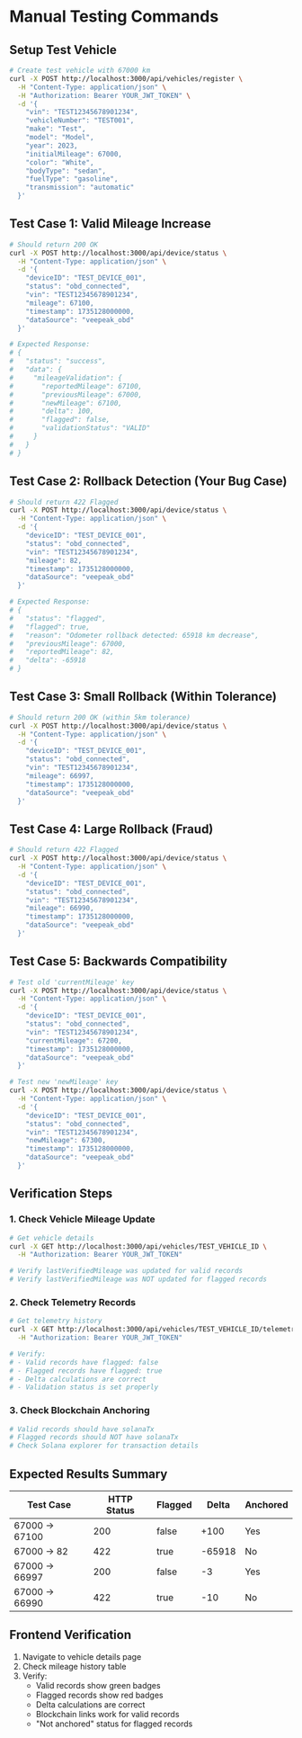 # Manual Testing Commands

## Setup Test Vehicle

```bash
# Create test vehicle with 67000 km
curl -X POST http://localhost:3000/api/vehicles/register \
  -H "Content-Type: application/json" \
  -H "Authorization: Bearer YOUR_JWT_TOKEN" \
  -d '{
    "vin": "TEST12345678901234",
    "vehicleNumber": "TEST001",
    "make": "Test",
    "model": "Model",
    "year": 2023,
    "initialMileage": 67000,
    "color": "White",
    "bodyType": "sedan",
    "fuelType": "gasoline",
    "transmission": "automatic"
  }'
```

## Test Case 1: Valid Mileage Increase

```bash
# Should return 200 OK
curl -X POST http://localhost:3000/api/device/status \
  -H "Content-Type: application/json" \
  -d '{
    "deviceID": "TEST_DEVICE_001",
    "status": "obd_connected",
    "vin": "TEST12345678901234",
    "mileage": 67100,
    "timestamp": 1735128000000,
    "dataSource": "veepeak_obd"
  }'

# Expected Response:
# {
#   "status": "success",
#   "data": {
#     "mileageValidation": {
#       "reportedMileage": 67100,
#       "previousMileage": 67000,
#       "newMileage": 67100,
#       "delta": 100,
#       "flagged": false,
#       "validationStatus": "VALID"
#     }
#   }
# }
```

## Test Case 2: Rollback Detection (Your Bug Case)

```bash
# Should return 422 Flagged
curl -X POST http://localhost:3000/api/device/status \
  -H "Content-Type: application/json" \
  -d '{
    "deviceID": "TEST_DEVICE_001",
    "status": "obd_connected",
    "vin": "TEST12345678901234",
    "mileage": 82,
    "timestamp": 1735128000000,
    "dataSource": "veepeak_obd"
  }'

# Expected Response:
# {
#   "status": "flagged",
#   "flagged": true,
#   "reason": "Odometer rollback detected: 65918 km decrease",
#   "previousMileage": 67000,
#   "reportedMileage": 82,
#   "delta": -65918
# }
```

## Test Case 3: Small Rollback (Within Tolerance)

```bash
# Should return 200 OK (within 5km tolerance)
curl -X POST http://localhost:3000/api/device/status \
  -H "Content-Type: application/json" \
  -d '{
    "deviceID": "TEST_DEVICE_001",
    "status": "obd_connected",
    "vin": "TEST12345678901234",
    "mileage": 66997,
    "timestamp": 1735128000000,
    "dataSource": "veepeak_obd"
  }'
```

## Test Case 4: Large Rollback (Fraud)

```bash
# Should return 422 Flagged
curl -X POST http://localhost:3000/api/device/status \
  -H "Content-Type: application/json" \
  -d '{
    "deviceID": "TEST_DEVICE_001",
    "status": "obd_connected",
    "vin": "TEST12345678901234",
    "mileage": 66990,
    "timestamp": 1735128000000,
    "dataSource": "veepeak_obd"
  }'
```

## Test Case 5: Backwards Compatibility

```bash
# Test old 'currentMileage' key
curl -X POST http://localhost:3000/api/device/status \
  -H "Content-Type: application/json" \
  -d '{
    "deviceID": "TEST_DEVICE_001",
    "status": "obd_connected",
    "vin": "TEST12345678901234",
    "currentMileage": 67200,
    "timestamp": 1735128000000,
    "dataSource": "veepeak_obd"
  }'

# Test new 'newMileage' key
curl -X POST http://localhost:3000/api/device/status \
  -H "Content-Type: application/json" \
  -d '{
    "deviceID": "TEST_DEVICE_001",
    "status": "obd_connected",
    "vin": "TEST12345678901234",
    "newMileage": 67300,
    "timestamp": 1735128000000,
    "dataSource": "veepeak_obd"
  }'
```

## Verification Steps

### 1. Check Vehicle Mileage Update

```bash
# Get vehicle details
curl -X GET http://localhost:3000/api/vehicles/TEST_VEHICLE_ID \
  -H "Authorization: Bearer YOUR_JWT_TOKEN"

# Verify lastVerifiedMileage was updated for valid records
# Verify lastVerifiedMileage was NOT updated for flagged records
```

### 2. Check Telemetry Records

```bash
# Get telemetry history
curl -X GET http://localhost:3000/api/vehicles/TEST_VEHICLE_ID/telemetry \
  -H "Authorization: Bearer YOUR_JWT_TOKEN"

# Verify:
# - Valid records have flagged: false
# - Flagged records have flagged: true
# - Delta calculations are correct
# - Validation status is set properly
```

### 3. Check Blockchain Anchoring

```bash
# Valid records should have solanaTx
# Flagged records should NOT have solanaTx
# Check Solana explorer for transaction details
```

## Expected Results Summary

| Test Case | HTTP Status | Flagged | Delta | Anchored |
|-----------|-------------|---------|-------|----------|
| 67000 → 67100 | 200 | false | +100 | Yes |
| 67000 → 82 | 422 | true | -65918 | No |
| 67000 → 66997 | 200 | false | -3 | Yes |
| 67000 → 66990 | 422 | true | -10 | No |

## Frontend Verification

1. Navigate to vehicle details page
2. Check mileage history table
3. Verify:
   - Valid records show green badges
   - Flagged records show red badges
   - Delta calculations are correct
   - Blockchain links work for valid records
   - "Not anchored" status for flagged records

